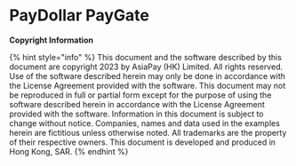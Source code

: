 # PayDollar PayGate

**Copyright Information**

{% hint style="info" %}
This document and the software described by this document are copyright 2023 by AsiaPay (HK) Limited. All rights reserved. Use of the software described herein may only be done in accordance with the License Agreement provided with the software. This document may not be reproduced in full or partial form except for the purpose of using the software described herein in accordance with the License Agreement provided with the software. Information in this document is subject to change without notice. Companies, names and data used in the examples herein are fictitious unless otherwise noted. All trademarks are the property of their respective owners. This document is developed and produced in Hong Kong, SAR.
{% endhint %}
